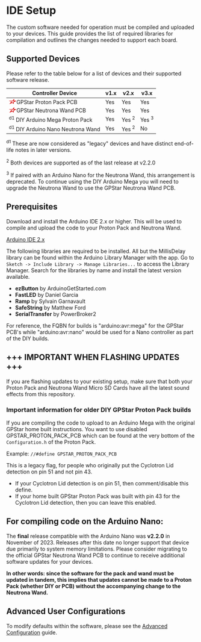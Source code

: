# IDE Setup

The custom software needed for operation must be compiled and uploaded to your devices. This guide provides the list of required libraries for compilation and outlines the changes needed to support each board.

## Supported Devices

Please refer to the table below for a list of devices and their supported software release.

| Controller Device | v1.x | v2.x | v3.x |
|-------------------|------|------|------|
| <img src='images/gpstar_logo.png' width=20 align="left"/> GPStar Proton Pack PCB   | Yes | Yes | Yes |
| <img src='images/gpstar_logo.png' width=20 align="left"/> GPStar Neutrona Wand PCB | Yes | Yes | Yes |
| <sup>d1</sup> DIY Arduino Mega Proton Pack   | Yes | Yes <sup>2</sup> | Yes <sup>3</sup> |
| <sup>d1</sup> DIY Arduino Nano Neutrona Wand | Yes | Yes <sup>2</sup> | No |

<sup>d1</sup> These are now considered as "legacy" devices and have distinct end-of-life notes in later versions.

<sup>2</sup> Both devices are supported as of the last release at v2.2.0

<sup>3</sup> If paired with an Arduino Nano for the Neutrona Wand, this arrangement is deprecated. To continue using the DIY Arduino Mega you will need to upgrade the Neutrona Wand to use the GPStar Neutrona Wand PCB.

## Prerequisites

Download and install the Arduino IDE 2.x or higher. This will be used to compile and upload the code to your Proton Pack and Neutrona Wand.

[Arduino IDE 2.x](https://www.arduino.cc/en/software)

The following libraries are required to be installed. All but the MillisDelay library can be found within the Arduino Library Manager with the app. Go to `Sketch -> Include Library -> Manage Libraries...` to access the Library Manager. Search for the libraries by name and install the latest version available.

- **ezButton** by ArduinoGetStarted.com
- **FastLED** by Daniel Garcia
- **Ramp** by Sylvain Garnavault
- **SafeString** by Matthew Ford
- **SerialTransfer** by PowerBroker2

For reference, the FQBN for builds is "arduino:avr:mega" for the GPStar PCB's while "arduino:avr:nano" would be used for a Nano controller as part of the DIY builds.

## +++ IMPORTANT WHEN FLASHING UPDATES +++

If you are flashing updates to your existing setup, make sure that both your Proton Pack and Neutrona Wand Micro SD Cards have all the latest sound effects from this repository.

### Important information for older DIY GPStar Proton Pack builds

If you are compiling the code to upload to an Arduino Mega with the original GPStar home built instructions. You want to use disabled GPSTAR&#95;PROTON&#95;PACK&#95;PCB which can be found at the very bottom of the `Configuration.h` of the Proton Pack.

Example: `//#define GPSTAR_PROTON_PACK_PCB`

This is a legacy flag, for people who originally put the Cyclotron Lid detection on pin 51 and not pin 43.

- If your Cyclotron Lid detection is on pin 51, then comment/disable this define.
- If your home built GPStar Proton Pack was built with pin 43 for the Cyclotron Lid detection, then you can leave this enabled.

## For compiling code on the Arduino Nano:

The **final** release compatible with the Arduino Nano was **v2.2.0** in November of 2023. Releases after this date no longer support that device due primarily to system memory limitations. Please consider migrating to the official GPStar Neutrona Wand PCB to continue to receive additional software updates for your devices.

**In other words: since the software for the pack and wand must be updated in tandem, this implies that updates cannot be made to a Proton Pack (whether DIY or PCB) without the accompanying change to the Neutrona Wand.**

## Advanced User Configurations

To modify defaults within the software, please see the [Advanced Configuration](ADVCONFIG.md) guide.
